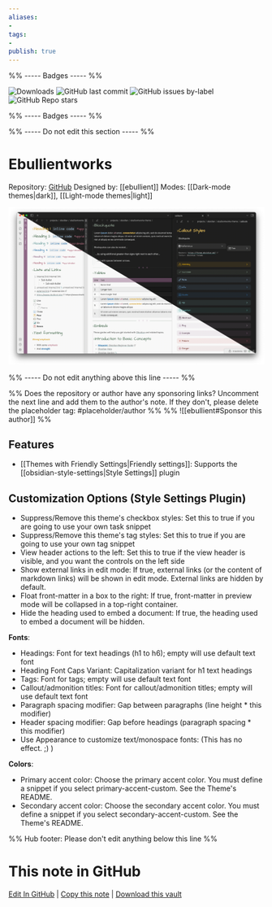 ```yaml
---
aliases:
- 
tags: 
- 
publish: true
---
```


%% ----- Badges ----- %%

![Downloads](https://img.shields.io/badge/downloads-18870-573E7A?style=for-the-badge&logo=)
![GitHub last commit](https://img.shields.io/github/last-commit/ebullient/obsidian-theme-ebullientworks?color=573E7A&label=last%20update&logo=github&style=for-the-badge)
![GitHub issues by-label](https://img.shields.io/github/issues/ebullient/obsidian-theme-ebullientworks/help%20wanted?color=573E7A&logo=github&style=for-the-badge) 
![GitHub Repo stars](https://img.shields.io/github/stars/ebullient/obsidian-theme-ebullientworks?color=573E7A&logo=github&style=for-the-badge)

%% ----- Badges ----- %%

%% ----- Do not edit this section ----- %%

# Ebullientworks

Repository: [GitHub](https://github.com/ebullient/obsidian-theme-ebullientworks)
Designed by: [[ebullient]]
Modes: [[Dark-mode themes|dark]], [[Light-mode themes|light]]



![screenshot](https://github.com/ebullient/obsidian-theme-ebullientworks/raw/HEAD/images/ebullientworks-theme.jpg)

%% ----- Do not edit anything above this line ----- %% 

%% Does the repository or author have any sponsoring links? Uncomment the next line and add them to the author's note. If they don't, please delete the placeholder tag: #placeholder/author %%
%% ![[ebullient#Sponsor this author]] %%


## Features

- [[Themes with Friendly Settings|Friendly settings]]: Supports the [[obsidian-style-settings|Style Settings]] plugin

## Customization Options (Style Settings Plugin) 
- Suppress/Remove this theme's checkbox styles: Set this to true if you are going to use your own task snippet
- Suppress/Remove this theme's tag styles: Set this to true if you are going to use your own tag snippet
- View header actions to the left: Set this to true if the view header is visible, and you want the controls on the left side
- Show external links in edit mode: If true, external links (or the content of markdown links) will be shown in edit mode. External links are hidden by default.
- Float front-matter in a box to the right: If true, front-matter in preview mode will be collapsed in a top-right container.
- Hide the heading used to embed a document: If true, the heading used to embed a document will be hidden.

**Fonts**: 
- Headings: Font for text headings (h1 to h6); empty will use default text font
- Heading Font Caps Variant: Capitalization variant for h1 text headings
- Tags: Font for tags; empty will use default text font
- Callout/admonition titles: Font for callout/admonition titles; empty will use default text font
- Paragraph spacing modifier: Gap between paragraphs (line height * this modifier)
- Header spacing modifier: Gap before headings (paragraph spacing * this modifier)
- Use Appearance to customize text/monospace fonts: (This has no effect. ;) )

**Colors**: 
- Primary accent color: Choose the primary accent color. You must define a snippet if you select primary-accent-custom. See the Theme's README.
- Secondary accent color: Choose the secondary accent color. You must define a snippet if you select secondary-accent-custom. See the Theme's README.


%% Hub footer: Please don't edit anything below this line %%

# This note in GitHub

<span class="git-footer">[Edit In GitHub](https://github.dev/obsidian-community/obsidian-hub/blob/main/02%20-%20Community%20Expansions/02.05%20All%20Community%20Expansions/Themes/Ebullientworks.md "git-hub-edit-note") | [Copy this note](https://raw.githubusercontent.com/obsidian-community/obsidian-hub/main/02%20-%20Community%20Expansions/02.05%20All%20Community%20Expansions/Themes/Ebullientworks.md "git-hub-copy-note") | [Download this vault](https://github.com/obsidian-community/obsidian-hub/archive/refs/heads/main.zip "git-hub-download-vault") </span>
